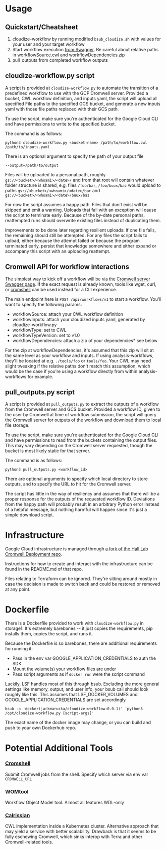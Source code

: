 # Usage

## Quickstart/Cheatsheet

1. cloudize-workflow by running modified `bsub_cloudize.sh` with
   values for your user and your target workflow
1. Start workflow execution [from Swagger](http://34.69.35.61:8000/swagger). Be careful about
   relative paths in workflowSource.cwl and workflowDependencies.zip
1. pull_outputs from completed workflow outputs


## cloudize-workflow.py script

A script is provided at `cloudize-workflow.py` to automate the
transition of a predefined workflow to use with the GCP Cromwell
server. Provided a bucket, CWL workflow definition, and inputs yaml,
the script will upload all specified File paths to the specified GCS
bucket, and generate a new inputs yaml with those file paths replaced
with their GCS path.

To use the script, make sure you're authenticated for the Google Cloud
CLI and have permissions to write to the specified bucket.

The command is as follows:

    python3 cloudize-workflow.py <bucket-name> /path/to/workflow.cwl /path/to/inputs.yaml

There is an optional argument to specify the path of your output file

    --output=/path/to/output

Files will be uploaded to a personal path, roughly
`gs://<bucket>/<whoami>/<date>/` and from that root will contain
whatever folder structure is shared, e.g. files `/foo/bar`,
`/foo/buux/baz` would upload to paths `gs://<bucket>/<whoami>/<date>/bar`
and `gs://<bucket>/<whoami>/<date>/buux/baz`

For now the script assumes a happy path. Files that don't exist will
be skipped and emit a warning. Uploads that fail with an exception
will cause the script to terminate early. Because of the by-date
personal paths, reattempted runs should overwrite existing files
instead of duplicating them.

Improvements to be done later regarding resilient uploads:
If one file fails, the remaining should still be attempted. For any
files the script fails to upload, either because the attempt failed or
because the program terminated early, persist that knowledge somewhere
and either expand or accompany this script with an uploading
reattempt.


## Cromwell API for workflow interactions

The simplest way to kick off a workflow will be via the [Cromwell
server Swagger page](http://34.69.35.61:8000/swagger). If the exact
request is already known, tools like wget, curl, or
[cromshell](https://github.com/broadinstitute/cromshell)  can be used
instead for a CLI experience.

The main endpoint here is `POST /api/workflows/v1` to start a
workflow. You'll want to specify the following params:
- workflowSource: attach your CWL workflow definition
- workflowInputs: attach your cloudized inputs yaml, generated by
  cloudize-workflow.py
- workflowType: set to CWL
- workflowTypeVersion: set to v1.0
- workflowDependencies: attach a zip of your dependencies* see below

For the zip at workflowDependencies, it's assumed that this zip will
sit at the same level as your workflow and inputs. If using
analysis-workflows, they'll be located at e.g. `./tools/foo` or
`tools/foo`. Your CWL may need slight tweaking if the relative paths
don't match this assumption, which would be the case if you're using a
workflow directly from within analysis-workflows for example.


## pull_outputs.py script

A script is provided at `pull_outputs.py` to extract the outputs of a
workflow from the Cromwell server and GCS bucket. Provided a workflow
ID, given to the user by Cromwell at time of workflow submission, the
script will query the Cromwell server for outputs of the workflow and
download them to local file storage.

To use the script, make sure you're authenticated for the Google Cloud
CLI and have permissions to read from the buckets containing the
output files. This may vary depending on the Cromwell server
requested, though the bucket is most likely static for that server.

The command is as follows:

    python3 pull_outputs.py <workflow_id>

There are optional arguments to specify which local directory to store
outputs, and to specify the URL to hit for the Cromwell server.

The script has little in the way of resiliency and assumes that there
will be a proper response for the outputs of the requested workflow
ID. Deviations from the happy path will probably result in an
arbitrary Python error instead of a helpful message, but nothing
harmful will happen since it's just a simple download script.



# Infrastructure

Google Cloud infrastructure is managed through [a fork of the Hall Lab
Cromwell Deployment repo](https://github.com/hall-lab/cromwell-deployment).

Instructions for how to create and interact with the infrastructure
can be found in the README.md of that repo.

Files relating to Terraform can be ignored. They're sitting around
mostly in case the decision is made to switch back and could be
restored or removed at any point.

# Dockerfile

There is a Dockerfile provided to work with `cloudize-workflow.py` in
storage1. It's extremely barebones -- it just copies the requirements,
pip installs them, copies the script, and runs it.

Because the Dockerfile is so barebones, there are additional
requirements for running it:
- Pass in the env var GOOGLE_APPLICATION_CREDENTIALS to auth the SDK
- Mount the volume(s) your workflow files are under
- Pass script arguments as if `docker run` were the script command

Luckily, LSF handles most of this through bsub. Excluding the more
general settings like memory, output, and user info, your bsub call
should look roughly like this. This assumes that LSF_DOCKER_VOLUMES
and GOOGLE_APPLICATION_CREDENTIALS are set accordingly
```
bsub -a 'docker(jackmaruska/cloudize-workflow:0.0.1)' 'python3 /opt/cloudize-workflow.py [script-args]'
```
The exact name of the docker image may change, or you can build and
push to your own Dockerhub repo.



# Potential Additional Tools

### [Cromshell](https://github.com/broadinstitute/cromshell)
Submit Cromwell jobs from the shell.
Specify which server via env var `CROMWELL_URL`

### [WOMtool](https://cromwell.readthedocs.io/en/stable/WOMtool/)
Workflow Object Model tool. Almost all features WDL-only

### [Calrissian](https://github.com/Duke-GCB/calrissian)
CWL implementation inside a Kubernetes cluster. Alternative approach
that may yield a service with better scalability. Drawback is that it
seems to be fully eschewing Cromwell, which sinks interop with Terra
and other Cromwell-related tools.

